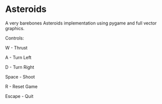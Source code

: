 # Asteroids
A very barebones Asteroids implementation using pygame and full vector graphics.



Controls:

W - Thrust

A - Turn Left

D - Turn Right

Space - Shoot

R - Reset Game

Escape - Quit
